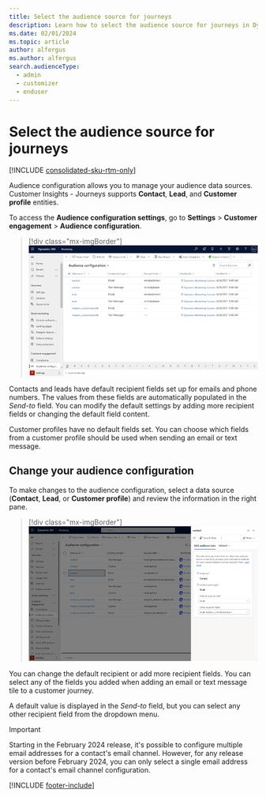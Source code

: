 ```yaml
---
title: Select the audience source for journeys
description: Learn how to select the audience source for journeys in Dynamics 365 Customer Insights - Journeys.
ms.date: 02/01/2024
ms.topic: article
author: alfergus
ms.author: alfergus
search.audienceType: 
  - admin
  - customizer
  - enduser
---
```


# Select the audience source for journeys

[!INCLUDE [consolidated-sku-rtm-only](./includes/consolidated-sku-rtm-only.md)]

Audience configuration allows you to manage your audience data sources. Customer Insights - Journeys supports **Contact**, **Lead**, and **Customer profile** entities.

To access the **Audience configuration settings**, go to **Settings** > **Customer engagement** > **Audience configuration**.

> [!div class="mx-imgBorder"]
> ![Audience configuration settings screenshot.](media/real-time-marketing-audience-configuration.png "Audience configuration settings screenshot")

Contacts and leads have default recipient fields set up for emails and phone numbers. The values from these fields are automatically populated in the *Send-to* field. You can modify the default settings by adding more recipient fields or changing the default field content.

Customer profiles have no default fields set. You can choose which fields from a customer profile should be used when sending an email or text message.

## Change your audience configuration

To make changes to the audience configuration, select a data source (**Contact**, **Lead**, or **Customer profile**) and review the information in the right pane.

> [!div class="mx-imgBorder"]
> ![Audience configuration edit pane screenshot.](media/real-time-marketing-audience-edit.png "Audience configuration edit pane screenshot")

You can change the default recipient or add more recipient fields. You can select any of the fields you added when adding an email or text message tile to a customer journey.

A default value is displayed in the *Send-to* field, but you can select any other recipient field from the dropdown menu.

> [!Important]
> Starting in the February 2024 release, it's possible to configure multiple email addresses for a contact's email channel. However, for any release version before February 2024, you can only select a single email address for a contact's email channel configuration.

[!INCLUDE [footer-include](./includes/footer-banner.md)]

